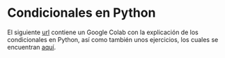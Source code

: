 # Condicionales en Python

El siguiente [url](https://colab.research.google.com/drive/1imng7H_eBBzySp9zH3tduTiyPsDjKu5r?usp=sharing) contiene un Google Colab con la explicación de los condicionales en Python, así como también unos ejercicios, los cuales se encuentran [aquí](/Ejercicios-2.md).
